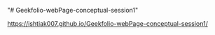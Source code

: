 "# Geekfolio-webPage-conceptual-session1" 

https://ishtiak007.github.io/Geekfolio-webPage-conceptual-session1/
